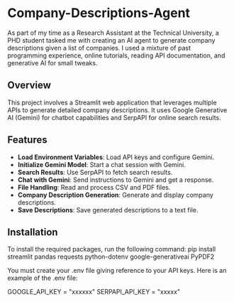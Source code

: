 # Company-Descriptions-Agent
As part of my time as a Research Assistant at the Technical University, a PHD student tasked me with creating an AI agent to generate company descriptions given a list of companies. I used a mixture of past programming experience, online tutorials, reading API documentation, and generative AI for small tweaks. 

## Overview

This project involves a Streamlit web application that leverages multiple APIs to generate detailed company descriptions. It uses Google Generative AI (Gemini) for chatbot capabilities and SerpAPI for online search results.

## Features

- **Load Environment Variables**: Load API keys and configure Gemini.
- **Initialize Gemini Model**: Start a chat session with Gemini.
- **Search Results**: Use SerpAPI to fetch search results.
- **Chat with Gemini**: Send instructions to Gemini and get a response.
- **File Handling**: Read and process CSV and PDF files.
- **Company Description Generation**: Generate and display company descriptions.
- **Save Descriptions**: Save generated descriptions to a text file.

## Installation

To install the required packages, run the following command:
pip install streamlit pandas requests python-dotenv google-generativeai PyPDF2

You must create your .env file giving reference to your API keys. Here is an example of the .env file:

GOOGLE_API_KEY = "xxxxxx"
SERPAPI_API_KEY = "xxxxx"
